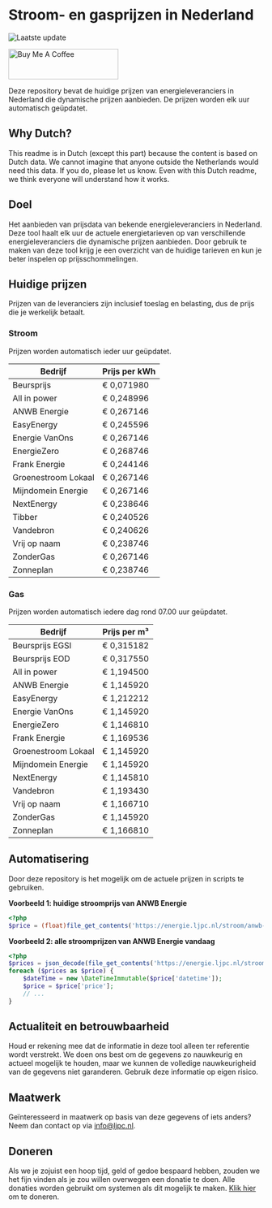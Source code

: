 # Stroom- en gasprijzen in Nederland

![Laatste update](https://img.shields.io/badge/laatste%20update-2024--07--25%2009%3A00%20CET-brightgreen)

<a href="https://www.buymeacoffee.com/Lars-" target="_blank"><img src="https://cdn.buymeacoffee.com/buttons/v2/default-orange.png" alt="Buy Me A Coffee" height="60" style="height: 60px !important;width: 217px !important;" ></a>

Deze repository bevat de huidige prijzen van energieleveranciers in Nederland die dynamische prijzen aanbieden. De prijzen worden elk uur automatisch geüpdatet.

## Why Dutch?

This readme is in Dutch (except this part) because the content is based on Dutch data. We cannot imagine that anyone outside the Netherlands would need this data. If you do, please let us know. Even with this Dutch readme, we think
everyone will understand how it works.

## Doel

Het aanbieden van prijsdata van bekende energieleveranciers in Nederland. Deze tool haalt elk uur de actuele energietarieven op van verschillende energieleveranciers die dynamische prijzen aanbieden. Door gebruik te maken van deze tool
krijg je een overzicht van de huidige tarieven en kun je beter inspelen op prijsschommelingen.

## Huidige prijzen

Prijzen van de leveranciers zijn inclusief toeslag en belasting, dus de prijs die je werkelijk betaalt.

### Stroom

Prijzen worden automatisch ieder uur geüpdatet.

 Bedrijf | Prijs per kWh 
---------|---------------
Beursprijs | € 0,071980
All in power | € 0,248996
ANWB Energie | € 0,267146
EasyEnergy | € 0,245596
Energie VanOns | € 0,267146
EnergieZero | € 0,268746
Frank Energie | € 0,244146
Groenestroom Lokaal | € 0,267146
Mijndomein Energie | € 0,267146
NextEnergy | € 0,238646
Tibber | € 0,240526
Vandebron | € 0,240626
Vrij op naam | € 0,238746
ZonderGas | € 0,267146
Zonneplan | € 0,238746


### Gas

Prijzen worden automatisch iedere dag rond 07.00 uur geüpdatet.

 Bedrijf | Prijs per m³ 
---------|--------------
Beursprijs EGSI | € 0,315182
Beursprijs EOD | € 0,317550
All in power | € 1,194500
ANWB Energie | € 1,145920
EasyEnergy | € 1,212212
Energie VanOns | € 1,145920
EnergieZero | € 1,146810
Frank Energie | € 1,169536
Groenestroom Lokaal | € 1,145920
Mijndomein Energie | € 1,145920
NextEnergy | € 1,145810
Vandebron | € 1,193430
Vrij op naam | € 1,166710
ZonderGas | € 1,145920
Zonneplan | € 1,166810


## Automatisering

Door deze repository is het mogelijk om de actuele prijzen in scripts te gebruiken.

**Voorbeeld 1: huidige stroomprijs van ANWB Energie**

```php
<?php
$price = (float)file_get_contents('https://energie.ljpc.nl/stroom/anwb-energie-nu.txt');

```

**Voorbeeld 2: alle stroomprijzen van ANWB Energie vandaag**

```php
<?php
$prices = json_decode(file_get_contents('https://energie.ljpc.nl/stroom/all-in-power-vandaag.json'),true);
foreach ($prices as $price) {
    $dateTime = new \DateTimeImmutable($price['datetime']);
    $price = $price['price'];
    // ...
}
```

## Actualiteit en betrouwbaarheid

Houd er rekening mee dat de informatie in deze tool alleen ter referentie wordt verstrekt. We doen ons best om de gegevens zo nauwkeurig en actueel mogelijk te houden, maar we kunnen de volledige nauwkeurigheid van de gegevens niet
garanderen. Gebruik deze informatie op eigen risico.

## Maatwerk

Geïnteresseerd in maatwerk op basis van deze gegevens of iets anders? Neem dan contact op
via [info@ljpc.nl](mailto:info@ljpc.nl?subject=Energie%20prijzen).

## Doneren

Als we je zojuist een hoop tijd, geld of gedoe bespaard hebben, zouden we het fijn vinden als je zou willen overwegen een
donatie te doen. Alle donaties worden gebruikt om systemen als dit mogelijk te
maken. [Klik hier](https://www.buymeacoffee.com/Lars-) om te doneren.
